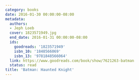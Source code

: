 ```yaml
---
category: books
date: 2016-01-30 00:00:00-08:00
metadata:
  authors:
  - Jeph Loeb
  cover: 1823571949.jpg
  end_date: 2016-01-31 00:00:00-08:00
  ids:
    goodreads: '1823571949'
    isbn_10: '1848566069'
    isbn_13: '9781848566064'
  link: https://www.goodreads.com/book/show/7621263-batman
  status: read
title: 'Batman: Haunted Knight'
---
```

